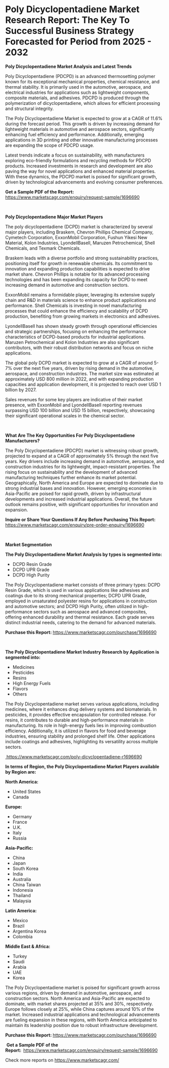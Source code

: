 <p><h1>Poly Dicyclopentadiene Market Research Report: The Key To Successful Business Strategy Forecasted for Period from 2025 - 2032</h1></p><p><strong>Poly Dicyclopentadiene Market Analysis and Latest Trends</strong></p>
<p><p>Poly Dicyclopentadiene (PDCPD) is an advanced thermosetting polymer known for its exceptional mechanical properties, chemical resistance, and thermal stability. It is primarily used in the automotive, aerospace, and electrical industries for applications such as lightweight components, composite materials, and adhesives. PDCPD is produced through the polymerization of dicyclopentadiene, which allows for efficient processing and structural integrity.</p><p>The Poly Dicyclopentadiene Market is expected to grow at a CAGR of 11.6% during the forecast period. This growth is driven by increasing demand for lightweight materials in automotive and aerospace sectors, significantly enhancing fuel efficiency and performance. Additionally, emerging applications in 3D printing and other innovative manufacturing processes are expanding the scope of PDCPD usage. </p><p>Latest trends indicate a focus on sustainability, with manufacturers exploring eco-friendly formulations and recycling methods for PDCPD products. Increased investments in research and development are also paving the way for novel applications and enhanced material properties. With these dynamics, the PDCPD market is poised for significant growth, driven by technological advancements and evolving consumer preferences.</p></p>
<p><strong>Get a Sample PDF of the Report:&nbsp;</strong> <a href="https://www.marketscagr.com/enquiry/request-sample/1696690?utm_campaign=1905&utm_medium=2&utm_source=Github&utm_content=ia&utm_term=08012025&utm_id=poly-dicyclopentadiene">https://www.marketscagr.com/enquiry/request-sample/1696690</a></p>
<p>&nbsp;</p>
<p><strong>Poly Dicyclopentadiene Major Market Players</strong></p>
<p><p>The poly dicyclopentadiene (DCPD) market is characterized by several major players, including Braskem, Chevron Phillips Chemical Company, Cymetech Corporation, ExxonMobil Corporation, Fushun Yikesi New Material, Kolon Industries, LyondellBasell, Maruzen Petrochemical, Shell Chemicals, and Texmark Chemicals. </p><p>Braskem leads with a diverse portfolio and strong sustainability practices, positioning itself for growth in renewable chemicals. Its commitment to innovation and expanding production capabilities is expected to drive market share. Chevron Phillips is notable for its advanced processing technologies and has been expanding its capacity for DCPD to meet increasing demand in automotive and construction sectors.</p><p>ExxonMobil remains a formidable player, leveraging its extensive supply chain and R&D in materials science to enhance product applications and performance. Shell Chemicals is investing in novel manufacturing processes that could enhance the efficiency and scalability of DCPD production, benefiting from growing markets in electronics and adhesives.</p><p>LyondellBasell has shown steady growth through operational efficiencies and strategic partnerships, focusing on enhancing the performance characteristics of DCPD-based products for industrial applications. Maruzen Petrochemical and Kolon Industries are also significant contributors, with their robust distribution networks and focus on niche applications.</p><p>The global poly DCPD market is expected to grow at a CAGR of around 5-7% over the next five years, driven by rising demand in the automotive, aerospace, and construction industries. The market size was estimated at approximately USD 800 million in 2022, and with expanding production capacities and application development, it is projected to reach over USD 1 billion by 2027.</p><p>Sales revenues for some key players are indicative of their market presence, with ExxonMobil and LyondellBasell reporting revenues surpassing USD 100 billion and USD 15 billion, respectively, showcasing their significant operational scales in the chemical sector.</p></p>
<p>&nbsp;</p>
<p><strong>What Are The Key Opportunities For Poly Dicyclopentadiene Manufacturers?</strong></p>
<p><p>The Poly Dicyclopentadiene (PDCPD) market is witnessing robust growth, projected to expand at a CAGR of approximately 5% through the next five years. Key drivers include increasing demand in automotive, aerospace, and construction industries for its lightweight, impact-resistant properties. The rising focus on sustainability and the development of advanced manufacturing techniques further enhance its market potential. Geographically, North America and Europe are expected to dominate due to strong industrial bases and innovation. However, emerging economies in Asia-Pacific are poised for rapid growth, driven by infrastructural developments and increased industrial applications. Overall, the future outlook remains positive, with significant opportunities for innovation and expansion.</p></p>
<p><strong>Inquire or Share Your Questions If Any Before Purchasing This Report:</strong> <a href="https://www.marketscagr.com/enquiry/pre-order-enquiry/1696690?utm_campaign=1905&utm_medium=2&utm_source=Github&utm_content=ia&utm_term=08012025&utm_id=poly-dicyclopentadiene">https://www.marketscagr.com/enquiry/pre-order-enquiry/1696690</a></p>
<p>&nbsp;</p>
<p><strong>Market Segmentation</strong></p>
<p><strong>The Poly Dicyclopentadiene Market Analysis by types is segmented into:</strong></p>
<p><ul><li>DCPD Resin Grade</li><li>DCPD UPR Grade</li><li>DCPD High Purity</li></ul></p>
<p><p>The Poly Dicyclopentadiene market consists of three primary types: DCPD Resin Grade, which is used in various applications like adhesives and coatings due to its strong mechanical properties; DCPD UPR Grade, employed in unsaturated polyester resins for applications in construction and automotive sectors; and DCPD High Purity, often utilized in high-performance sectors such as aerospace and advanced composites, offering enhanced durability and thermal resistance. Each grade serves distinct industrial needs, catering to the demand for advanced materials.</p></p>
<p><strong>Purchase this Report:&nbsp;</strong><a href="https://www.marketscagr.com/purchase/1696690?utm_campaign=1905&utm_medium=2&utm_source=Github&utm_content=ia&utm_term=08012025&utm_id=poly-dicyclopentadiene">https://www.marketscagr.com/purchase/1696690</a></p>
<p>&nbsp;</p>
<p><strong>The Poly Dicyclopentadiene Market Industry Research by Application is segmented into:</strong></p>
<p><ul><li>Medicines</li><li>Pesticides</li><li>Resins</li><li>High Energy Fuels</li><li>Flavors</li><li>Others</li></ul></p>
<p><p>The Poly Dicyclopentadiene market serves various applications, including medicines, where it enhances drug delivery systems and biomaterials. In pesticides, it provides effective encapsulation for controlled release. For resins, it contributes to durable and high-performance materials in manufacturing. Its role in high-energy fuels lies in improving combustion efficiency. Additionally, it is utilized in flavors for food and beverage industries, ensuring stability and prolonged shelf life. Other applications include coatings and adhesives, highlighting its versatility across multiple sectors.</p></p>
<p><a href="https://www.marketscagr.com/poly-dicyclopentadiene-r1696690?utm_campaign=1905&utm_medium=2&utm_source=Github&utm_content=ia&utm_term=08012025&utm_id=poly-dicyclopentadiene">&nbsp;https://www.marketscagr.com/poly-dicyclopentadiene-r1696690</a></p>
<p><strong>In terms of Region, the Poly Dicyclopentadiene Market Players available by Region are:</strong></p>
<p>
    <p> <strong> North America: </strong>
        <ul>
            <li>United States</li>
            <li>Canada</li>
        </ul>
        </p> 
    <p> <strong> Europe: </strong>
        <ul>
            <li>Germany</li>
            <li>France</li>
            <li>U.K.</li>
            <li>Italy</li>
            <li>Russia</li>
        </ul>
        </p> 
    <p> <strong> Asia-Pacific: </strong>
        <ul>
            <li>China</li>
            <li>Japan</li>
            <li>South Korea</li>
            <li>India</li>
            <li>Australia</li>
            <li>China Taiwan</li>
            <li>Indonesia</li>
            <li>Thailand</li>
            <li>Malaysia</li>
        </ul>
        </p> 
    <p> <strong> Latin America: </strong>
        <ul>
            <li>Mexico</li>
            <li>Brazil</li>
            <li>Argentina Korea</li>
            <li>Colombia</li>
        </ul>
        </p> 
    <p> <strong> Middle East & Africa: </strong>
        <ul>
            <li>Turkey</li>
            <li>Saudi</li>
            <li>Arabia</li>
            <li>UAE</li>
            <li>Korea</li>
        </ul>
    </p>
    </p>
<p><p>The Poly Dicyclopentadiene market is poised for significant growth across various regions, driven by demand in automotive, aerospace, and construction sectors. North America and Asia-Pacific are expected to dominate, with market shares projected at 35% and 30%, respectively. Europe follows closely at 25%, while China captures around 10% of the market. Increased industrial applications and technological advancements are fueling expansion in these regions, with North America anticipated to maintain its leadership position due to robust infrastructure development.</p></p>
<p><strong>Purchase this Report: </strong><a href="https://www.marketscagr.com/purchase/1696690?utm_campaign=1905&utm_medium=2&utm_source=Github&utm_content=ia&utm_term=08012025&utm_id=poly-dicyclopentadiene">https://www.marketscagr.com/purchase/1696690</a></p>
<p>&nbsp;<strong>Get a Sample PDF of the Report:&nbsp;&nbsp;</strong><a href="https://www.marketscagr.com/enquiry/request-sample/1696690?utm_campaign=1905&utm_medium=2&utm_source=Github&utm_content=ia&utm_term=08012025&utm_id=poly-dicyclopentadiene">https://www.marketscagr.com/enquiry/request-sample/1696690</a></p>
<p><strong></strong></p>
<p>Check more reports on <a href="https://www.marketscagr.com/?utm_campaign=1905&utm_medium=2&utm_source=Github&utm_content=ia&utm_term=08012025&utm_id=poly-dicyclopentadiene">https://www.marketscagr.com/</a></p>